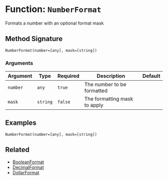 [comment]: # (Note: This documentation is generated dynamically in the build process.  To modify the contents, change the javadoc on the _invoke method of the BIF class)

# Function: `NumberFormat`

Formats a number with an optional format mask

## Method Signature
```
NumberFormat(number=[any], mask=[string])
```
### Arguments

| Argument | Type | Required | Description | Default |
|----------|------|----------|-------------|---------|
| `number` | `any` | `true` | The number to be formatted |  |
| `mask` | `string` | `false` | The formatting mask to apply |  |

## Examples

```
NumberFormat(number=[any], mask=[string])
```

## Related
  * [BooleanFormat](boxlang-language/reference/built-in-functions/BooleanFormat.md)
  * [DecimalFormat](boxlang-language/reference/built-in-functions/DecimalFormat.md)
  * [DollarFormat](boxlang-language/reference/built-in-functions/DollarFormat.md)
